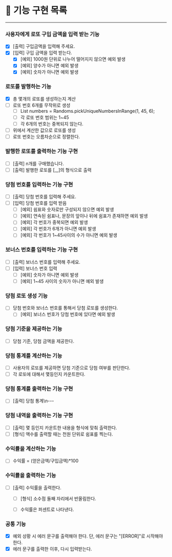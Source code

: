 # 🚀 기능 구현 목록

---

### 사용자에게 로또 구입 금액을 입력 받는 기능
- [X] [출력] 구입금액을 입력해 주세요.
- [X] [입력] 구입 금액을 입력 받는다.
    - [X] [예외] 1000원 단위로 나누어 떨어지지 않으면 예외 발생
    - [X] [예외] 양수가 아니면 예외 발생
    - [X] [예외] 숫자가 아니면 예외 발생

### 로또를 발행하는 기능
- [X] 총 몇개의 로또를 생성하는지 계산
- [ ] 로또 번호 6개를 무작위로 생성
    - [ ] List<Integer> numbers = Randoms.pickUniqueNumbersInRange(1, 45, 6);
    - [ ] 각 로또 번호 범위는 1~45
    - [ ] 각 6개의 번호는 중복되지 않는다.
- [ ] 위에서 계산한 값으로 로또를 생성
- [ ] 로또 번호는 오름차순으로 정렬한다.

### 발행한 로또를 출력하는 기능 구현
- [ ] [출력] n개를 구매했습니다.
- [ ] [출력] 발행한 로또를 [,,,]의 형식으로 출력

### 당첨 번호를 입력하는 기능 구현
- [ ] [출력] 당첨 번호를 입력해 주세요.
- [ ] [입력] 당첨 번호를 입력 받음
  - [ ] [예외] 쉼표와 숫자로만 구성되지 않으면 예외 발생
  - [ ] [예외] 연속된 쉼표나, 문장의 앞이나 뒤에 쉼표가 존재하면 예외 발생
  - [ ] [예외] 각 번호가 중복되면 예외 발생
  - [ ] [예외] 각 번호가 6개가 아니면 예외 발생
  - [ ] [예외] 각 번호가 1~45사이의 수가 아니면 예외 발생

### 보너스 번호를 입력하는 기능 구현
- [ ] [출력] 보너스 번호를 입력해 주세요.
- [ ] [입력] 보너스 번호 입력
  - [ ] [예외] 숫자가 아니면 예외 발생
  - [ ] [예외] 1~45 사이의 숫자가 아니면 예외 발생

### 당첨 로또 생성 기능
- [ ] 당첨 번호와 보너스 번호를 통해서 당첨 로또를 생성한다.
    - [ ] [예외] 보너스 번호가 당첨 번호에 있다면 예외 발생

### 당첨 기준을 제공하는 기능
- [ ] 당첨 기준, 당첨 금액을 제공한다.

### 당첨 통계를 계산하는 기능
- [ ] 사용자의 로또를 제공하면 당첨 기준으로 당첨 여부를 판단한다.
- [ ] 각 로또에 대해서 몇등인지 카운트한다.

### 당첨 통계를 출력하는 기능 구현
- [ ] [출력] 당첨 통계\n---

### 당첨 내역을 출력하는 기능 구현
- [ ] [출력] 몇 등인지 카운트한 내용을 형식에 맞춰 출력한다.
- [ ] [형식] 액수를 출력할 때는 천원 단위로 쉼표를 찍는다.

### 수익률을 계산하는 기능
- [ ] 수익률 = (얻은금액/구입금액)*100


### 수익률을 출력하는 기능
- [ ] [출력] 수익률을 출력한다.
    - [ ] [형식] 소수점 둘째 자리에서 반올림한다.
    - [ ] 수익률은 퍼센트로 나타낸다.


### 공통 기능
- [X] 예외 상황 시 에러 문구를 출력해야 한다. 단, 에러 문구는 "[ERROR]"로 시작해야 한다.
- [X] 에러 문구를 출력한 이후, 다시 입력받는다.